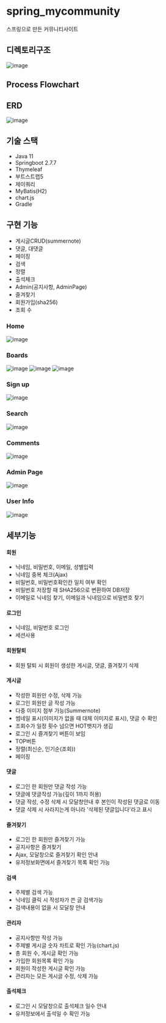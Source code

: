 # spring_mycommunity
스프링으로 만든 커뮤니티사이트


## 디렉토리구조
![image](https://user-images.githubusercontent.com/80504740/229421096-0e1d66e5-9021-48ed-8f32-e04939738cf2.png)


## Process Flowchart


## ERD
![image](https://user-images.githubusercontent.com/80504740/230013653-aff9d4a9-9ab6-429a-b6d5-0482e0c222e0.png)


## 기술 스택
- Java 11
- Springboot 2.7.7
- Thymeleaf
- 부트스트랩5
- 제이쿼리
- MyBatis(H2)
- chart.js
- Gradle


## 구현 기능
- 게시글CRUD(summernote)
- 댓글, 대댓글
- 페이징
- 검색
- 정렬
- 출석체크
- Admin(공지사항, AdminPage)
- 즐겨찾기
- 회원가입(sha256)
- 조회 수

### Home
![image](https://user-images.githubusercontent.com/80504740/229420084-ddd8ed53-f6d3-4978-bada-eb822bc03949.png)

### Boards
![image](https://user-images.githubusercontent.com/80504740/229420135-cbb033bb-46ee-4641-b9aa-84ede1d3e670.png)
![image](https://user-images.githubusercontent.com/80504740/229962470-6e243315-7f25-4f14-98f7-a46880cdca00.png)
![image](https://user-images.githubusercontent.com/80504740/229978002-c82d9d9c-4be2-4e1f-a046-416d151822f5.png)



### Sign up
![image](https://user-images.githubusercontent.com/80504740/229420174-4bf3f904-9494-4ba8-8b38-05f13262ec83.png)

### Search
![image](https://user-images.githubusercontent.com/80504740/229420234-6b7cb8c7-7209-4a05-9468-db43d0869d20.png)


### Comments
![image](https://user-images.githubusercontent.com/80504740/229420427-3faa9ada-5fe3-4b22-85be-b9589a8149f0.png)


### Admin Page
![image](https://user-images.githubusercontent.com/80504740/229420481-76e6b448-0d2c-4c72-9b86-65f6a12e5e86.png)


### User Info
![image](https://user-images.githubusercontent.com/80504740/229693389-8324661a-e4ec-43b4-9415-0426f16b7c32.png)


## 세부기능

#### 회원
- 닉네임, 비밀번호, 이메일, 성별입력
- 닉네임 중복 체크(Ajax)
- 비밀번호, 비밀번호확인칸 일치 여부 확인
- 비밀번호 저장할 때 SHA256으로 변환하여 DB저장
- 이메일로 닉네임 찾기, 이메일과 닉네임으로 비밀번호 찾기


#### 로그인
- 닉네임, 비밀번호 로그인
- 세션사용


#### 회원탈퇴
- 회원 탈퇴 시 회원이 생성한 게시글, 댓글, 즐겨찾기 삭제


#### 게시글
- 작성한 회원만 수정, 삭제 가능
- 로그인 회원만 글 작성 가능
- 다중 이미지 첨부 가능(Summernote)
- 썸네일 표시(이미지가 없을 때 대체 이미지로 표시), 댓글 수 확인
- 조회수가 일정 횟수 넘으면 HOT뱃지가 생김
- 로그인 시 즐겨찾기 버튼이 보임
- TOP버튼
- 정렬(최신순, 인기순(조회))
- 페이징


#### 댓글
- 로그인 한 회원만 댓글 작성 가능
- 댓글에 댓글작성 가능(깊이 1까지 허용)
- 댓글 작성, 수정 삭제 시 모달창안내 후 본인이 작성된 댓글로 이동
- 댓글 삭제 시 사라지는게 아니라 '삭제된 댓글입니다'라고 표시


#### 즐겨찾기
- 로그인 한 회원만 즐겨찾기 가능
- 공지사항은 즐겨찾기 
- Ajax, 모달창으로 즐겨찾기 확인 안내
- 유저정보화면에서 즐겨찾기 목록 확인 가능


#### 검색
- 주제별 검색 가능
- 닉네임 클릭 시 작성자가 쓴 글 검색가능
- 검색내용이 없을 시 모달창 안내


#### 관리자
- 공지사항만 작성 가능
- 주제별 게시글 숫자 차트로 확인 가능(chart.js)
- 총 회원 수, 게시글 확인 가능
- 가입한 회원목록 확인 가능
- 회원이 작성한 게시글 확인 가능
- 관리자는 모든 게시글 수정, 삭제 가능


#### 출석체크
- 로그인 시 모달창으로 출석체크 일수 안내
- 유저정보에서 출석일 수 확인 가능 

